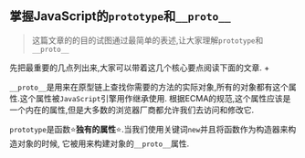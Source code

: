 ## 掌握JavaScript的`prototype`和`__proto__`

> 这篇文章的的目的试图通过最简单的表述,让大家理解`prototype`和`__proto__`

先把最重要的几点列出来,大家可以带着这几个核心要点阅读下面的文章.
+ 
 
 
 
 

`__proto__`是用来在原型链上查找你需要的方法的实际对象,所有的对象都有这个属性.这个属性被`JavaScript`引擎用作继承使用.
根据ECMA的规范,这个属性应该是一个内在的属性,但是大多数的浏览器厂商都允许我们去访问和修改它.

`prototype`是函数:star:**独有的属性**:star:.当我们使用关键词`new`并且将函数作为构造器来构造对象的时候,
它被用来构建对象的`__proto__`属性.
